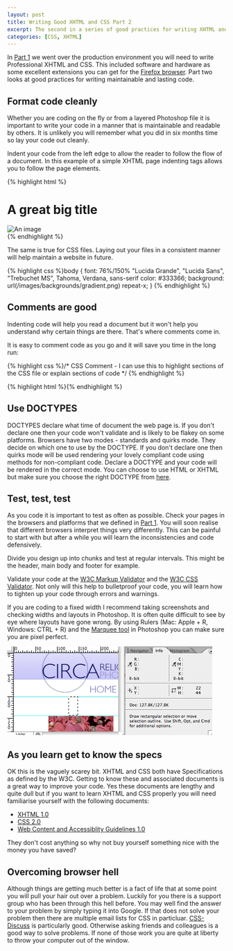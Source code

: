 ```yaml
--- 
layout: post
title: Writing Good XHTML and CSS Part 2
excerpt: The second in a series of good practices for writing XHTML and CSS looking at writing clean, maintainable code and dealing with browser hell problems.
categories: [CSS, XHTML]
---
```

In [Part 1][1] we went over the production environment you will need to write Professional XHTML and CSS. This included software and hardware as some excellent extensions you can get for the [Firefox browser][2]. Part two looks at good practices for writing maintainable and lasting code. 

## Format code cleanly

Whether you are coding on the fly or from a layered Photoshop file it is important to write your code in a manner that is maintainable and readable by others. It is unlikely you will remember what you did in six months time so lay your code out cleanly. 

Indent your code from the left edge to allow the reader to follow the flow of a document. In this example of a simple XHTML page indenting tags allows you to follow the page elements.

{% highlight html %}<!DOCTYPE html PUBLIC "-//W3C//DTD XHTML 1.0 Strict//EN" "http://www.w3.org/TR/xhtml1/DTD/xhtml1-strict.dtd">
<html xmlns="http://www.w3.org/1999/xhtml" xml:lang="en" lang="en">
  <head>
    <title>Example XHTML Page</title>
    <style type="text/css" media="screen">
      @import "/css/screen.css";
    </style>
  </head>
  <body>
    <div id="id-for-css">
      <h1>A great big title</h1>
      <img src="/images/some_image.png" title="An image" alt="An image" width="100" height="200" />
    </div>
  </body>
</html>
{% endhighlight %}

The same is true for CSS files. Laying out your files in a consistent manner will help maintain a website in future.  

{% highlight css %}body { 
  font: 76%/150% "Lucida Grande", 
  "Lucida Sans", "Trebuchet MS", Tahoma, Verdana, sans-serif color: #333366; 
  background: url(/images/backgrounds/gradient.png) repeat-x; 
}
{% endhighlight %}

## Comments are good

Indenting code will help you read a document but it won't help you understand why certain things are there. That's where comments come in. 

It is easy to comment code as you go and it will save you time in the long run: 

{% highlight css %}/* CSS Comment - I can use this to highlight sections of the CSS file or explain sections of code */ {% endhighlight %}

{% highlight html %}<!-- An XTHML comment - I can use this to denote sections or reasons why I have coded things in a certain way -->{% endhighlight %}

## Use DOCTYPES

DOCTYPES declare what time of document the web page is. If you don't declare one then your code won't validate and is likely to be flakey on some platforms. Browsers have two modes - standards and quirks mode. They decide on which one to use by the DOCTYPE. If you don't declare one then quirks mode will be used rendering your lovely compliant code using methods for non-compliant code. Declare a DOCTYPE and your code will be rendered in the correct mode. You can choose to use HTML or XHTML but make sure you choose the right DOCTYPE from [here][4].

## Test, test, test

As you code it is important to test as often as possible. Check your pages in the browsers and platforms that we defined in [Part 1][1]. You will soon realise that different browsers interpret things very differently. This can be painful to start with but after a while you will learn the inconsistencies and code defensively. 

Divide you design up into chunks and test at regular intervals. This might be the header, main body and footer for example.

Validate your code at the [W3C Markup Validator][5] and the [W3C CSS Validator][6]. Not only will this help to bulletproof your code, you will learn how to tighten up your code through errors and warnings. 

If you are coding to a fixed width I recommend taking screenshots and checking widths and layouts in Photoshop. It is often quite difficult to see by eye where layouts have gone wrong. By using Rulers (Mac: Apple + R, Windows: CTRL + R) and the [Marquee tool][7] in Photoshop you can make sure you are pixel perfect.

![Checking design layouts in photoshop][8]

## As you learn get to know the specs

OK this is the vaguely scarey bit. XHTML and CSS both have Specifications as defined by the W3C. Getting to know these and associated documents is a great way to improve your code. Yes these documents are lengthy and quite dull but if you want to learn XHTML and CSS properly you will need familiarise yourself with the following documents: 

*   [XHTML 1.0][9]
*   [CSS 2.0][10]
*   [Web Content and Accessiblity Guidelines 1.0][11]

They don't cost anything so why not buy yourself something nice with the money you have saved?

## Overcoming browser hell

Although things are getting much better is a fact of life that at some point you will pull your hair out over a problem. Luckily for you there is a support group who has been through this hell before. You may well find the answer to your problem by simply typing it into Google. If that does not solve your problem then there are multiple email lists for CSS in particluar. [CSS-Discuss][12] is particularly good. Otherwise asking friends and colleagues is a good way to solve problems. If none of those work you are quite at liberty to throw your computer out of the window.

 [1]: /journal/writing_good_xhtml_and_css_part_1/
 [2]: http://www.mozilla.com/firefox/
 [3]: /images/some_image.png "An image"
 [4]: http://www.w3.org/QA/2002/04/valid-dtd-list.html
 [5]: http://validator.w3.org/
 [6]: http://jigsaw.w3.org/css-validator/
 [7]: /journal/photoshop_101_the_marquee_tool/
 [8]: /images/articles/checking_layouts.png "Checking design layouts in Photoshop"
 [9]: http://www.w3.org/TR/xhtml1/
 [10]: http://www.w3.org/TR/REC-CSS2/
 [11]: http://www.w3.org/TR/WAI-WEBCONTENT/
 [12]: http://css-discuss.incutio.com/
